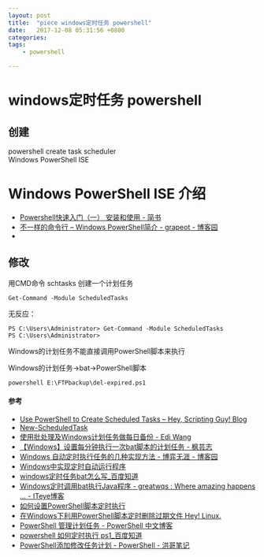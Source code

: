 ```yaml
---
layout: post
title:  "piece windows定时任务 powershell"
date:   2017-12-08 05:31:56 +0800
categories:  
tags: 
    - powershell

---
```


# windows定时任务 powershell #

## 创建 ##
powershell create task scheduler   
Windows PowerShell ISE



# Windows PowerShell ISE 介绍 #

* [Powershell快速入门（一） 安装和使用 - 简书](http://www.jianshu.com/p/c8f5c374466a)
* [不一样的命令行 – Windows PowerShell简介 - grapeot - 博客园](http://www.cnblogs.com/grapeot/archive/2010/02/22/1670822.html)
* 
## 修改 ##

用CMD命令 schtasks 创建一个计划任务

	
	Get-Command -Module ScheduledTasks

无反应：

	PS C:\Users\Administrator> Get-Command -Module ScheduledTasks
	PS C:\Users\Administrator>

Windows的计划任务不能直接调用PowerShell脚本来执行

Windows的计划任务->bat->PowerShell脚本

	powershell E:\FTPbackup\del-expired.ps1


#### 参考 ####


* [Use PowerShell to Create Scheduled Tasks – Hey, Scripting Guy! Blog](https://blogs.technet.microsoft.com/heyscriptingguy/2015/01/13/use-powershell-to-create-scheduled-tasks/)
* [New-ScheduledTask](https://docs.microsoft.com/en-us/powershell/module/scheduledtasks/new-scheduledtask?view=win10-ps)
* [使用批处理及Windows计划任务做每日备份 - Edi Wang](http://edi.wang/post/2012/6/5/daily-backup-using-batch-and-task-schedule-in-windows)
* [【Windows】设置每分钟执行一次bat脚本的计划任务 - 枫芸志](http://witmax.cn/windows-run-bat-per-minute.html)
* [Windows 自动定时执行任务的几种实现方法 - 博弈无涯 - 博客园](http://www.cnblogs.com/bmwchampion/archive/2010/08/21/autotimingexcutejob.html)
* [Windows中实现定时自动运行程序](http://vod.sjtu.edu.cn/help/Article_Print.asp?ArticleID=1209)
* [windows定时任务bat怎么写_百度知道](https://zhidao.baidu.com/question/1963027420188559780.html)
* [Windows定时调用bat执行Java程序 - greatwqs : Where amazing happens ... - ITeye博客](http://greatwqs.iteye.com/blog/1310626)
* [如何设置PowerShell脚本定时执行](https://social.microsoft.com/Forums/zh-CN/a8014b07-0654-4461-8afb-74cabe334198/powershell?forum=windowsserversystemzhchs)
* [在Windows下利用PowerShell脚本定时删除过期文件  Hey! Linux.](http://heylinux.com/archives/1234.html)
* [PowerShell 管理计划任务 - PowerShell 中文博客](http://www.pstips.net/powershell-manipulating-scheduled-tasks.html)
* [powershell 如何定时执行 ps1_百度知道](https://zhidao.baidu.com/question/239480237535013164.html)
* [PowerShell添加修改任务计划 - PowerShell - 洪哥笔记](http://www.splaybow.com/post/powershell-mod-schedule-task.html)
